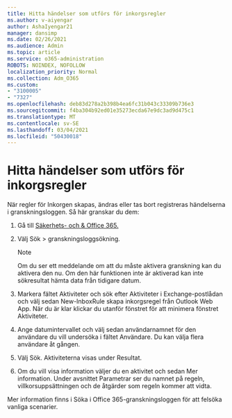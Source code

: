 ```yaml
---
title: Hitta händelser som utförs för inkorgsregler
ms.author: v-aiyengar
author: AshaIyengar21
manager: dansimp
ms.date: 02/26/2021
ms.audience: Admin
ms.topic: article
ms.service: o365-administration
ROBOTS: NOINDEX, NOFOLLOW
localization_priority: Normal
ms.collection: Adm_O365
ms.custom:
- "3100005"
- "7327"
ms.openlocfilehash: deb83d278a2b398b4ea6fc31b043c33309b736e3
ms.sourcegitcommit: f4ba304b92ed01e35273ecda67e9dc3ad9d475c1
ms.translationtype: MT
ms.contentlocale: sv-SE
ms.lasthandoff: 03/04/2021
ms.locfileid: "50430018"
---
```

# <a name="find-events-performed-on-inbox-rules"></a>Hitta händelser som utförs för inkorgsregler

När regler för Inkorgen skapas, ändras eller tas bort registreras händelserna i granskningsloggen. Så här granskar du dem:

1. Gå till [Säkerhets- och & Office 365.](https://go.microsoft.com/fwlink/p/?linkid=2077143)
1. Välj Sök > granskningsloggsökning.

    > [!NOTE]
    > Om du ser ett meddelande om att du måste aktivera granskning kan du aktivera den nu. Om den här funktionen inte är aktiverad kan inte sökresultat hämta data från tidigare datum.
1. Markera fältet Aktiviteter och sök efter Aktiviteter i Exchange-postlådan och välj sedan New-InboxRule skapa inkorgsregel från Outlook Web App. När du är klar klickar du utanför fönstret för att minimera fönstret Aktiviteter.
1. Ange datumintervallet och välj sedan användarnamnet för den användare du vill undersöka i fältet Användare. Du kan välja flera användare åt gången.
1. Välj Sök. Aktiviteterna visas under Resultat.
1. Om du vill visa information väljer du en aktivitet och sedan Mer information. Under avsnittet Parametrar ser du namnet på regeln, villkorsuppsättningen och de åtgärder som regeln kommer att vidta.

Mer information finns i Söka i Office 365-granskningsloggen för att felsöka vanliga scenarier.